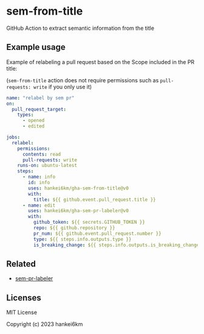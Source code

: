 # sem-from-title

GitHub Action to extract semantic information from the title

<!-- INSERT -->

## Example usage

Example of relabeling a pull request based on the Scope included in the PR title:

(`sem-from-title` action does not require permissions such as `pull-requests: write` if you only use it)

```yaml
name: "relabel by sem pr"
on:
  pull_request_target:
    types:
      - opened
      - edited

jobs:
  relabel:
    permissions:
      contents: read
      pull-requests: write
    runs-on: ubuntu-latest
    steps:
      - name: info
        id: info
        uses: hankei6km/gha-sem-from-title@v0
        with:
          title: ${{ github.event.pull_request.title }}
      - name: edit
        uses: hankei6km/gha-sem-pr-labeler@v0
        with:
          github_token: ${{ secrets.GITHUB_TOKEN }}
          repo: ${{ github.repository }}
          pr_num: ${{ github.event.pull_request.number }}
          type: ${{ steps.info.outputs.type }}
          is_breaking_change: ${{ steps.info.outputs.is_breaking_change }}
```

## Related

- [sem-pr-labeler](https://github.com/hankei6km/gha-sem-pr-labeler)

## Licenses

MIT License

Copyright (c) 2023 hankei6km
